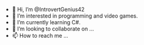 - 👋 Hi, I’m @IntrovertGenius42
- 👀 I’m interested in programming and video games.
- 🌱 I’m currently learning C#.
- 💞️ I’m looking to collaborate on ...
- 📫 How to reach me ...

<!---
IntrovertGenius42/IntrovertGenius42 is a ✨ special ✨ repository because its `README.md` (this file) appears on your GitHub profile.
You can click the Preview link to take a look at your changes.
--->
